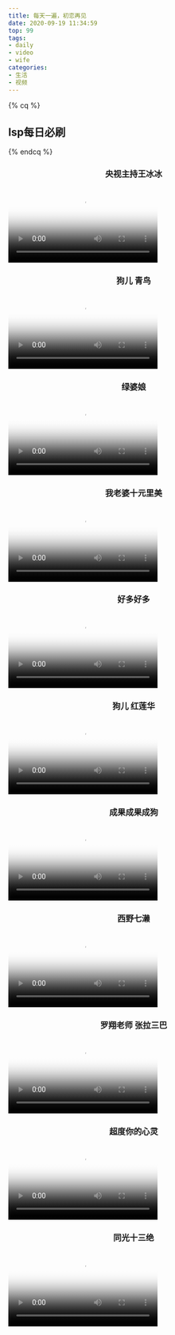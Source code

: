 ```yaml
---
title: 每天一遍，初恋再见
date: 2020-09-19 11:34:59
top: 99
tags: 
- daily
- video
- wife
categories: 
- 生活
- 视频
---
```


{% cq %}
## **lsp每日必刷**
{% endcq %}

<!-- more --> 
### **<center>央视主持王冰冰</center>**
<video src="http://qh04sczlg.hd-bkt.clouddn.com/wangbingbing.mp4" type="video/mp4"  poster="http://qh04sczlg.hd-bkt.clouddn.com/wangbingbing.jpg" controls="controls">
 4     <p>你的浏览器不支持video标签.</p>
 5 </video>


### **<center>狗儿 青鸟</center>**
<video src="http://qh04sczlg.hd-bkt.clouddn.com/qingniao.mp4" type="video/mp4"  poster="http://qh04sczlg.hd-bkt.clouddn.com/qingniao.jpg" controls="controls">
 4     <p>你的浏览器不支持video标签.</p>
 5 </video>


### **<center>绿婆娘</center>**
 <video src="http://qh04sczlg.hd-bkt.clouddn.com/wufa.mp4" type="video/mp4"  poster="http://qh04sczlg.hd-bkt.clouddn.com/wufa.jpg" controls="controls">
 4     <p>你的浏览器不支持video标签.</p>
 5 </video>


### **<center>我老婆十元里美</center>**
<video src="http://qh04sczlg.hd-bkt.clouddn.com/shiyuan.mp4" type="video/mp4"  poster="http://qh04sczlg.hd-bkt.clouddn.com/shiyuan.jpg" controls="controls">
 4     <p>你的浏览器不支持video标签.</p>
 5 </video>


### **<center>好多好多</center>**
<video src="http://qh04sczlg.hd-bkt.clouddn.com/oumei.mp4" type="video/mp4"  poster="http://qh04sczlg.hd-bkt.clouddn.com/oumei.jpg" controls="controls">
 4     <p>你的浏览器不支持video标签.</p>
 5 </video>


### **<center>狗儿 红莲华</center>**
 <video src="http://qh04sczlg.hd-bkt.clouddn.com/honglianhua.mp4" type="video/mp4"  poster="http://qh04sczlg.hd-bkt.clouddn.com/honglianhua.jpg" controls="controls">
 4     <p>你的浏览器不支持video标签.</p>
 5 </video>


### **<center>成果成果成狗</center>**
 <video src="http://qh04sczlg.hd-bkt.clouddn.com/gouge.mp4" type="video/mp4"  poster="http://qh04sczlg.hd-bkt.clouddn.com/gouge.jpg" controls="controls">
 4     <p>你的浏览器不支持video标签.</p>
 5 </video>


### **<center>西野七濑</center>**
 <video src="http://qh04sczlg.hd-bkt.clouddn.com/xiye.mp4" type="video/mp4"  poster="http://qh04sczlg.hd-bkt.clouddn.com/xiye.jpg" controls="controls">
 4     <p>你的浏览器不支持video标签.</p>
 5 </video>


### **<center>罗翔老师 张拉三巴</center>**
<video src="http://qh04sczlg.hd-bkt.clouddn.com/zhangsan.mp4" type="video/mp4"  poster="http://qh04sczlg.hd-bkt.clouddn.com/zhangsan.jpg" controls="controls">
 4     <p>你的浏览器不支持video标签.</p>
 5 </video>


### **<center>超度你的心灵</center>**
<video src="http://qh04sczlg.hd-bkt.clouddn.com/fuoxi.mp4" type="video/mp4"  poster="http://qh04sczlg.hd-bkt.clouddn.com/fuoxi.jpg" controls="controls">
 4     <p>你的浏览器不支持video标签.</p>
 5 </video>


### **<center>同光十三绝</center>**
 <video src="http://qh04sczlg.hd-bkt.clouddn.com/shisanjue.mp4" type="video/mp4"  poster="http://qh04sczlg.hd-bkt.clouddn.com/shisanjue.jpg" controls="controls">
 4     <p>你的浏览器不支持video标签.</p>
 5 </video>

